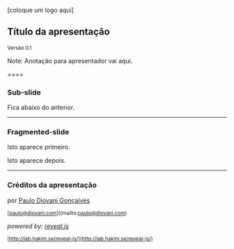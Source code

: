 [coloque um logo aqui]
## Título da apresentação

<small>Versão 0.1</small>

Note:
Anotação para apresentador vai aqui.

====

### Sub-slide

Fica abaixo do anterior.

----

### Fragmented-slide

Isto aparece primeiro.

Isto aparece depois. <!-- .element: class="fragment" data-fragment="1" -->

----

### Créditos da apresentação

por [Paulo Diovani Gonçalves](mailto:paulo@diovani.com)

<small>[paulo@diovani.com]((mailto:paulo@diovani.com)</small>

_powered by: [reveal.js](http://lab.hakim.se/reveal-js/)_

<small>[http://lab.hakim.se/reveal-js/](http://lab.hakim.se/reveal-js/)</small>
